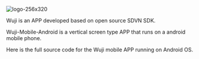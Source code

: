 ![logo-256x320](https://user-images.githubusercontent.com/90393668/132703756-2630fe24-a34f-4a5f-afc3-9771350c194e.png)


Wuji is an APP developed based on open source SDVN SDK.

Wuji-Mobile-Android is a vertical screen type APP that runs on a android mobile phone.

Here is the full source code for the Wuji mobile APP running on Android OS.
